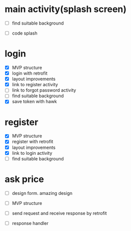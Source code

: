 # main activity(splash screen)
- [ ] find suitable background
- [ ] code splash


# login
- [x] MVP structure
- [x] login with retrofit
- [x] layout improvements
- [x] link to register activity
- [ ] link to forgot password activity
- [ ] find suitable background
- [x] save token with hawk

# register
- [x] MVP structure
- [x] register with retrofit
- [x] layout improvements
- [x] link to login activity
- [ ] find suitable background

# ask price
- [ ] design form. amazing design
- [ ] MVP structure
- [ ] send request and receive response by retrofit
- [ ] response handler

